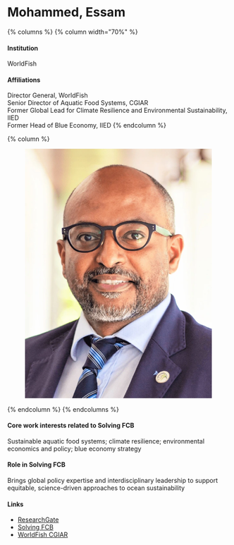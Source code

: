 # Mohammed, Essam

{% columns %}
{% column width="70%" %}
#### Institution

WorldFish

#### Affiliations

Director General, WorldFish\
Senior Director of Aquatic Food Systems, CGIAR\
Former Global Lead for Climate Resilience and Environmental Sustainability, IIED\
Former Head of Blue Economy, IIED
{% endcolumn %}

{% column %}
<figure><img src="https://raw.githubusercontent.com/Solving-FCB/docs/refs/heads/main/.img/mohammed-e.webp" alt=""></figure>
{% endcolumn %}
{% endcolumns %}

#### Core work interests related to Solving FCB

Sustainable aquatic food systems; climate resilience; environmental economics and policy; blue economy strategy

#### Role in Solving FCB

Brings global policy expertise and interdisciplinary leadership to support equitable, science-driven approaches to ocean sustainability

#### Links

* [ResearchGate](https://www.researchgate.net/profile/Essam-Mohammed)
* [Solving FCB](https://solvingfcb.org/people/mohammed-e/)
* [WorldFish CGIAR](https://www.worldfishcenter.org/person/essam-yassin-mohammed)
